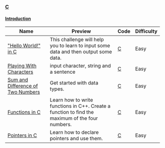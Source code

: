
### [C](https://www.hackerrank.com/domains/c)



#### [Introduction](https://www.hackerrank.com/domains/c/c-introduction)

Name | Preview | Code | Difficulty
---- | ------- | ---- | ----------
["Hello World!" in C](https://www.hackerrank.com/challenges/hello-world-c)|This challenge will help you to learn to input some data and then output some data.|[C](hello-world-c.c)|Easy
[Playing With Characters](https://www.hackerrank.com/challenges/playing-with-characters)|input character, string and a sentence|[C](playing-with-characters.c)|Easy
[Sum and Difference of Two Numbers](https://www.hackerrank.com/challenges/sum-numbers-c)|Get started with data types.|[C](sum-numbers-c.c)|Easy
[Functions in C](https://www.hackerrank.com/challenges/functions-in-c)|Learn how to write functions in C++. Create a function to find the maximum of the four numbers.|[C](functions-in-c.c)|Easy
[Pointers in C](https://www.hackerrank.com/challenges/pointer-in-c)|Learn how to declare pointers and use them.|[C](pointer-in-c.c)|Easy

